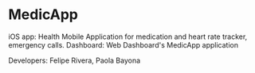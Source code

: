 # MedicApp
iOS app:
Health Mobile Application for medication and heart rate tracker, emergency calls. 
Dashboard:
Web Dashboard's MedicApp application 


Developers: Felipe Rivera, Paola Bayona
